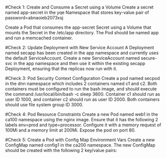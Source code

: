 #Check 1: Create and Consume a Secret using a Volume
Create a secret named app-secret in the yqe Namespace that stores key-value pair of password=abnaoieb2073xsj

Create a Pod that consumes the app-secret Secret using a Volume that mounts the Secret in the /etc/app directory. The Pod should be named app and run a memcached container.

#Check 2: Update Deployment with New Service Account
A Deployment named secapp has been created in the app namespace and currently uses the default ServiceAccount. Create a new ServiceAccount named secure-svc in the app namespace and then use it within the existing secapp Deployment, ensuring that the replicas now run with it.


#Check 3: Pod Security Context Configuration
Create a pod named secpod in the dnn namespace which includes 2 containers named c1 and c2. Both containers must be configured to run the bash image, and should execute the command /usr/local/bin/bash -c sleep 3600. Container c1 should run as user ID 1000, and container c2 should run as user ID 2000. Both containers should use file system group ID 3000.


#Check 4: Pod Resource Constraints
Create a new Pod named web1 in the ca100 namespace using the nginx image. Ensure that it has the following 2 labels env=prod and type=processor. Configure it with a memory request of 100Mi and a memory limit at 200Mi. Expose the pod on port 80.


#Check 5: Create a Pod with Config Map Environment Vars
Create a new ConfigMap named config1 in the ca200 namespace. The new ConfigMap should be created with the following 2 key/value pairs:

